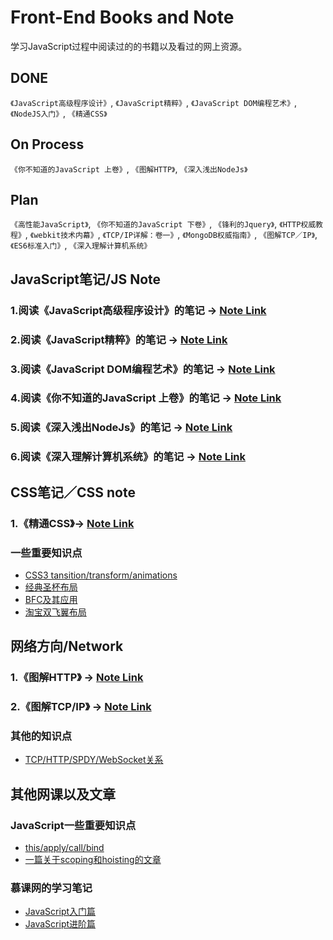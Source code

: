 # Front-End Books and Note
学习JavaScript过程中阅读过的的书籍以及看过的网上资源。
## DONE
`《JavaScript高级程序设计》`, `《JavaScript精粹》`, `《JavaScript DOM编程艺术》`, `《NodeJS入门》`, `《精通CSS》`
## On Process
`《你不知道的JavaScript 上卷》`, `《图解HTTP》`, `《深入浅出NodeJs》`
## Plan
`《高性能JavaScript》`, `《你不知道的JavaScript 下卷》`, `《锋利的Jquery》`, `《HTTP权威教程》`, `《webkit技术内幕》`,
`《TCP/IP详解：卷一》`, `《MongoDB权威指南》`, `《图解TCP／IP》`, `《ES6标准入门》`, `《深入理解计算机系统》`

## JavaScript笔记/JS Note
### 1.阅读《JavaScript高级程序设计》的笔记 -> [Note Link](https://github.com/benny201/JavaScript-Notes/tree/master/JavaScript高级程序设计)

### 2.阅读《JavaScript精粹》的笔记 -> [Note Link](https://github.com/benny201/JavaScript-Notes/tree/master/JavaScript语言精粹)

### 3.阅读《JavaScript DOM编程艺术》的笔记 -> [Note Link](https://github.com/benny201/JavaScript-Notes/tree/master/JavaScript%20DOM编程艺术)

### 4.阅读《你不知道的JavaScript 上卷》的笔记 -> [Note Link](https://github.com/benny201/Front-End-Notes/tree/master/你不知道的JavaScript%20上卷)

### 5.阅读《深入浅出NodeJs》的笔记 -> [Note Link](https://github.com/benny201/Front-End-Notes/tree/master/深入浅出NodeJs)

### 6.阅读《深入理解计算机系统》的笔记 -> [Note Link]()


## CSS笔记／CSS note
### 1.《精通CSS》-> [Note Link](https://github.com/benny201/Front-End-Notes/tree/master/CSS%20Books/精通CSS)
### 一些重要知识点
* [CSS3 tansition/transform/animations](https://github.com/benny201/Front-End-Notes/tree/master/CSS%20Note/CSS%20animation)
* [经典圣杯布局](https://github.com/benny201/Front-End-Notes/tree/master/CSS%20Note/经典的圣杯布局)
* [BFC及其应用](https://github.com/benny201/Front-End-Notes/tree/master/CSS%20Note/BFC)
* [淘宝双飞翼布局](https://github.com/benny201/Front-End-Notes/tree/master/CSS%20Note/淘宝双飞翼布局)


## 网络方向/Network

### 1.《图解HTTP》 -> [Note Link](https://github.com/benny201/Front-End-Notes/tree/master/CSS%20Books/精通CSS)
### 2.《图解TCP/IP》 -> [Note Link](https://github.com/benny201/Front-End-Notes/tree/master/CSS%20Books/精通CSS)
### 其他的知识点
* [TCP/HTTP/SPDY/WebSocket关系]()


## 其他网课以及文章
### JavaScript一些重要知识点
* [this/apply/call/bind](https://github.com/benny201/JavaScript-Notes/tree/master/JavaScript一些关键知识点/This对象)
* [一篇关于scoping和hoisting的文章](http://www.adequatelygood.com/JavaScript-Scoping-and-Hoisting.html "一篇关于scoping和hoisting的好文章")

### 慕课网的学习笔记
* [JavaScript入门篇](https://github.com/benny201/JavaScript-Notes/tree/master/chapter%207%20%20%20函数表达式 "入门篇")
* [JavaScript进阶篇](https://github.com/benny201/JavaScript-Notes/tree/master/Imooc笔记/JavaScript进阶 "进阶篇")



